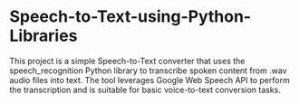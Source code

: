 # Speech-to-Text-using-Python-Libraries
This project is a simple Speech-to-Text converter that uses the speech_recognition Python library to transcribe spoken content from .wav audio files into text. The tool leverages Google Web Speech API to perform the transcription and is suitable for basic voice-to-text conversion tasks.
